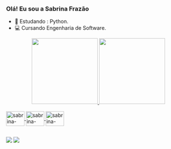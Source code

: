 ### Olá!       Eu sou a Sabrina Frazão


- 🌱  Estudando :  Python.
- 💻  Cursando Engenharia de Software.

<div align="center">
  <a href="https://github.com/sabrinafrazao">
  <img height="180em" src="https://github-readme-stats.vercel.app/api?username=sabrinafrazao&show_icons=false&theme=synthwave&include_all_commits=false&count_private=false"/>
  <img height="180em" src="https://github-readme-stats.vercel.app/api/top-langs/?username=sabrinafrazao&layout=compact&langs_count=7&theme=synthwave"/>
</div>

<div style="display: inline_block"><br>
  <img align="center" alt="sabrina-python" height="40" width="50" src="https://cdn.jsdelivr.net/gh/devicons/devicon/icons/python/python-original-wordmark.svg"/>
  <img align="center" alt="sabrina-python" height="40" width="50" src="https://img.shields.io/badge/C-00599C?style=for-the-badge&logo=c&logoColor=white"/>
  <img align="center" alt="sabrina-python" height="40" width="50" src="https://img.shields.io/badge/Django-092E20?style=for-the-badge&logo=django&logoColor=green"/>
</div>

##
<div>
  <a href="https://www.linkedin.com/in/sabrinafrazao" target="_blank"><img src="https://img.shields.io/badge/LinkedIn-0077B5?style=for-the-badge&logo=linkedin&logoColor=white" target="_blank"></a>
   <a href="sabrinadasilvafrazao@gmail.com" target="_blank"><img src="https://img.shields.io/badge/Gmail-D14836?style=for-the-badge&logo=gmail&logoColor=white" target="_blank"></a>
</div>



